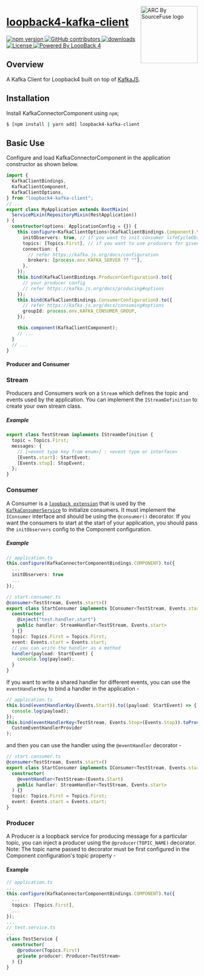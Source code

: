 <a href="https://sourcefuse.github.io/arc-docs/arc-api-docs" target="_blank"><img src="https://github.com/sourcefuse/loopback4-microservice-catalog/blob/master/docs/assets/logo-dark-bg.png?raw=true" alt="ARC By SourceFuse logo" title="ARC By SourceFuse" align="right" width="150" /></a>

# [loopback4-kafka-client](https://github.com/sourcefuse/loopback4-kafka-client)

<p align="left">
<a href="https://www.npmjs.com/package/loopback4-kafka-client">
<img src="https://img.shields.io/npm/v/loopback4-kafka-client.svg" alt="npm version" />
</a>
<a href="https://github.com/sourcefuse/loopback4-kafka-client/graphs/contributors" target="_blank">
<img alt="GitHub contributors" src="https://img.shields.io/github/contributors/sourcefuse/loopback4-kafka-client">
</a>
<a href="https://www.npmjs.com/package/loopback4-kafka-client" target="_blank">
<img alt="downloads" src="https://img.shields.io/npm/dw/loopback4-kafka-client.svg">
</a>
<a href="https://github.com/sourcefuse/loopback4-kafka-client/blob/master/LICENSE">
<img src="https://img.shields.io/github/license/sourcefuse/loopback4-kafka-client.svg" alt="License" />
</a>
<a href="https://loopback.io/" target="_blank">
<img alt="Powered By LoopBack 4" src="https://img.shields.io/badge/Powered%20by-LoopBack 4-brightgreen" />
</a>
</p>

## Overview

A Kafka Client for Loopback4 built on top of [KafkaJS](https://kafka.js.org/).

## Installation

Install KafkaConnectorComponent using `npm`;

```sh
$ [npm install | yarn add] loopback4-kafka-client
```

## Basic Use

Configure and load KafkaConnectorComponent in the application constructor
as shown below.

```ts
import {
  KafkaClientBindings,
  KafkaClientComponent,
  KafkaClientOptions,
} from "loopback4-kafka-client";
// ...
export class MyApplication extends BootMixin(
  ServiceMixin(RepositoryMixin(RestApplication))
) {
  constructor(options: ApplicationConfig = {}) {
    this.configure<KafkaClientOptions>(KafkaClientBindings.Component).to({
      initObservers: true, // if you want to init consumer lifeCycleObserver
      topics: [Topics.First], // if you want to use producers for given topics
      connection: {
        // refer https://kafka.js.org/docs/configuration
        brokers: [process.env.KAFKA_SERVER ?? ""],
      },
    });
    this.bind(KafkaClientBindings.ProducerConfiguration).to({
      // your producer config
      // refer https://kafka.js.org/docs/producing#options
    });
    this.bind(KafkaClientBindings.ConsumerConfiguration).to({
      // refer https://kafka.js.org/docs/consuming#options
      groupId: process.env.KAFKA_CONSUMER_GROUP,
    });

    this.component(KafkaClientComponent);
    // ...
  }
  // ...
}
```

#### Producer and Consumer

### Stream

Producers and Consumers work on a `Stream` which defines the topic and events used by the application. You can implement the `IStreamDefinition` to create your own stream class.

##### Example

```ts
export class TestStream implements IStreamDefinition {
  topic = Topics.First;
  messages: {
    // [<event type key from enum>] : <event type or interface>
    [Events.start]: StartEvent;
    [Events.stop]: StopEvent;
  };
}
```

### Consumer

A Consumer is a [`loopback extension`](https://loopback.io/doc/en/lb4/Extension-point-and-extensions.html) that is used by the [`KafkaConsumerService`](./src/services/kafka-consumer.service.ts) to initialize consumers. It must implement the `IConsumer` interface and should be using the `@consumer()` decorator. If you want the consumers to start at the start of your application, you should pass the `initObservers` config to the Component configuration.

##### Example

```ts
// application.ts
this.configure(KafkaConnectorComponentBindings.COMPONENT).to({
  ...
  initObservers: true
  ...
});
```

```ts
// start.consumer.ts
@consumer<TestStream, Events.start>()
export class StartConsumer implements IConsumer<TestStream, Events.start> {
  constructor(
    @inject("test.handler.start")
    public handler: StreamHandler<TestStream, Events.start>
  ) {}
  topic: Topics.First = Topics.First;
  event: Events.start = Events.start;
  // you can write the handler as a method
  handler(payload: StartEvent) {
    console.log(payload);
  }
}
```

If you want to write a shared handler for different events, you can use the `eventHandlerKey` to bind a handler in the application -

```ts
// application.ts
this.bind(eventHandlerKey(Events.Start)).to((payload: StartEvent) => {
  console.log(payload);
});
this.bind(eventHandlerKey<TestStream, Events.Stop>(Events.Stop)).toProvider(
  CustomEventHandlerProvider
);
```

and then you can use the handler using the `@eventHandler` decorator -

```ts
// start.consumer.ts
@consumer<TestStream, Events.start>()
export class StartConsumer implements IConsumer<TestStream, Events.start> {
  constructor(
    @eventHandler<TestStream>(Events.Start)
    public handler: StreamHandler<TestStream, Events.start>
  ) {}
  topic: Topics.First = Topics.First;
  event: Events.start = Events.start;
}
```

### Producer

A Producer is a loopback service for producing message for a particular topic, you can inject a producer using the `@producer(TOPIC_NAME)` decorator.
Note: The topic name passed to decorator must be first configured in the Component configuration's topic property -

#### Example

```ts
// application.ts
...
this.configure(KafkaConnectorComponentBindings.COMPONENT).to({
  ...
  topics: [Topics.First],
  ...
});
...
// test.service.ts
...
class TestService {
  constructor(
    @producer(Topics.First)
    private producer: Producer<TestStream>
  ) {}
}
```
